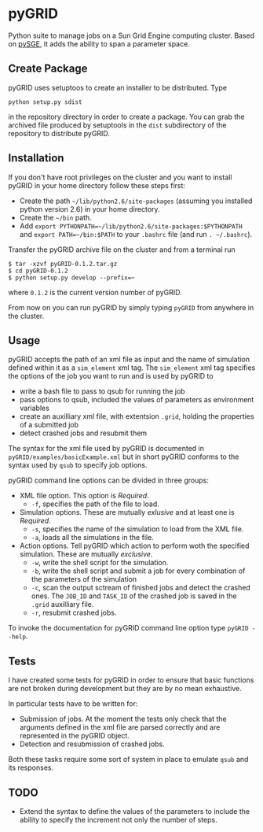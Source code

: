pyGRID
======

Python suite to manage jobs on a Sun Grid Engine computing cluster. Based on [pySGE](https://github.com/jiahao/PySGE), it adds the ability to span a parameter space.

Create Package
---------------------

pyGRID uses setuptoos to create an installer to be distributed. Type
```
python setup.py sdist
```
in the repository directory in order to create a package. You can grab the archived file produced by setuptools in the `dist` subdirectory of the repository to distribute pyGRID.

Installation
---------------

If you don't have root privileges on the cluster and you want to install pyGRID in your home directory follow these steps first:
* Create the path `~/lib/python2.6/site-packages` (assuming you installed python version 2.6) in your home directory.
* Create the `~/bin` path.
* Add `export PYTHONPATH=~/lib/python2.6/site-packages:$PYTHONPATH` and `export PATH=~/bin:$PATH` to your `.bashrc` file (and run `. ~/.bashrc`).

Transfer the pyGRID archive file on the cluster and from a terminal run
```
$ tar -xzvf pyGRID-0.1.2.tar.gz
$ cd pyGRID-0.1.2
$ python setup.py develop --prefix=~
```
where `0.1.2` is the current version number of pyGRID.

From now on you can run pyGRID by simply typing `pyGRID` from anywhere in the cluster.

Usage
-----

pyGRID accepts the path of an xml file as input and the name of simulation defined within it as a `sim_element` xml tag. The `sim_element` xml tag specifies the options of the job you want to run and is used by pyGRID to 
* write a bash file to pass to qsub for running the job
* pass options to qsub, included the values of parameters as environment variables
* create an auxilliary xml file, with extentsion `.grid`, holding the properties of a submitted job
* detect crashed jobs and resubmit them

The syntax for the xml file used by pyGRID is documented in `pyGRID/examples/basicExample.xml` but in short pyGRID conforms to the syntax used by `qsub` to specify job options.

pyGRID command line options can be divided in three groups:
* XML file option. This option is *Required*.
    * `-f`, specifies the path of the file to load.
* Simulation options. These are mutually *exlusive* and at least one is *Required*.
    * `-s`, specifies the name of the simulation to load from the XML file.
    * `-a`, loads all the simulations in the file.
* Action options. Tell pyGRID which action to perform woth the specified simulation. These are mutually *exclusive*.
    * `-w`, write the shell script for the simulation. 
    * `-b`, write the shell script and submit a job for every combination of the parameters of the simulation
    * `-c`, scan the output sctream of finished jobs and detect the crashed ones. The `JOB_ID` and `TASK_ID` of the crashed job is saved in the `.grid` auxilliary file.    
    * `-r`, resubmit crashed jobs.
    
To invoke the documentation for pyGRID command line option type `pyGRID --help`. 

Tests
-----

I have created some tests for pyGRID in order to ensure that basic functions are not broken during development but they are by no mean exhaustive.

In particular tests have to be written for:
* Submission of jobs. At the moment the tests only check that the arguments defined in the xml file are parsed correctly and are represented in the pyGRID object.
* Detection and resubmission of crashed jobs.

Both these tasks require some sort of system in place to emulate `qsub` and its responses.

TODO
----

* Extend the syntax to define the values of the parameters to include the ability to specify the increment not only the number of steps.
